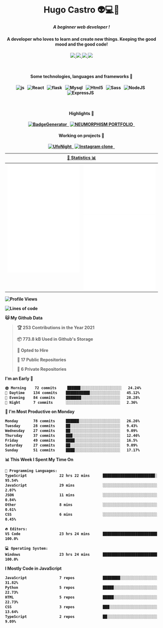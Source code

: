 <h1 align="center">Hugo Castro 👽💻🌌</h1>
<h5 align="center">A beginner web developer !</h5>
<h4 align="center">A developer who loves to learn and create new things. Keeping the good mood and the good code!<h4/>
<p align="center">
		<a href="https://stackoverflow.com/users/11444549/hugo">
		<img src="https://img.shields.io/badge/-Stackoverflow-79db75?style=for-the-badge&logo=Stackoverflow&logoColor=white" />
	</a>
		<a href="https://api.whatsapp.com/send?phone=5532988940411text=Oii, vim pelo github!">
		<img src="https://img.shields.io/badge/WHATSAPP-79db75.svg?&style=for-the-badge&logo=whatsapp&logoColor=white" />
	</a>
		<a href="mailto:hugocastrohc@outlook.com">
		<img src="https://img.shields.io/badge/email-79db75.svg?&style=for-the-badge&logo=protonmail&logoColor=white" />
	<a href="https://open.spotify.com/user/22uat6ppbmvcvyia5me7tdmci">
		<img src="https://img.shields.io/badge/spotify-79db75.svg?&style=for-the-badge&logo=spotify&logoColor=white" />
	</a>
</p>

<br>

<h4 align="center"> Some technologies, languages and frameworks 🚀<h4/>
<p align="center">
	<img src="https://img.shields.io/badge/javascript-79db75.svg?&style=for-the-badge&logo=javascript&logoColor=white" alt="js" />&nbsp;&nbsp;
	<img src="https://img.shields.io/badge/-React-79db75?style=for-the-badge&logo=react&logoColor=white" alt="React" />&nbsp;&nbsp;
	<img src="https://img.shields.io/badge/flask-79db75.svg?&style=for-the-badge&logo=flask&logoColor=white" alt="flask" />&nbsp;&nbsp;
	<img src="https://img.shields.io/badge/mysql-79db75.svg?style=for-the-badge&logo=mysql&logoColor=white" alt="Mysql" />&nbsp;&nbsp;
	<img src="https://img.shields.io/badge/html5-79db75.svg?style=for-the-badge&logo=html5&logoColor=white" alt="Html5" />&nbsp;&nbsp;
	<img src="https://img.shields.io/badge/sass-79db75.svg?style=for-the-badge&logo=sass&logoColor=white" alt="Sass" />&nbsp;&nbsp;
	<img src="https://img.shields.io/badge/node.js-79db75.svg?style=for-the-badge&" alt="NodeJS" />&nbsp;&nbsp;
	<img src="https://img.shields.io/badge/express.js-79db75.svg?style=for-the-badge&" alt="ExpressJS" />&nbsp;&nbsp;
	

</p>

<br>
<h4 align="center"> Highlights 🔆<h4/>
<p align="center">
	  <a text-decoration="none" href="https://pypi.org/project/BadgeGenerator"><img src="https://img.shields.io/badge/BadgeGenerator-79db75.svg?style=for-the-badge&logo=pythonfor-the-badge&logo=django" alt="BadgeGenerator" />&nbsp;&nbsp;<a/>
	<a text-decoration="none" href="https://github.com/HugoCastroBR/Neumorphism_Portfolio"><img src="https://img.shields.io/badge/neumorphism_portfolio-79db75.svg?style=for-the-badge" alt="NEUMORPHISM PORTFOLIO" />&nbsp;&nbsp;<a/>
</p>
<h4 align="center"> Working on projects 🔨<h4/>
	
<p align="center">
	<a text-decoration="none" href="https://github.com/HugoCastroBR/ufonight"><img src="https://img.shields.io/badge/UfoNight-79db75.svg?style=for-the-badge" alt="UfoNight"/>&nbsp;&nbsp;<a/>
		<a text-decoration="none" href="https://github.com/HugoCastroBR/ufonight"><img src="https://img.shields.io/badge/Instagram%20Clone-79db75.svg?style=for-the-badge" alt="Instagram clone"/>&nbsp;&nbsp;<a/>
</p>

<table>
	<tr>
	    <th colspan="2" align="center">
	      <a href="" >🧩 Statistics 📊 </a>
	    </th>
	</tr>
	<tr>
	    <th valign="top" width="600"><img src="https://github.com/HugoCastroBR/HugoCastroBR/blob/master/Isometric.svg"  /></th>
	    <th width="600"><img src="https://github.com/HugoCastroBR/HugoCastroBR/blob/master/metrics.plugin.habits.svg"  />
		<img src="https://github.com/HugoCastroBR/HugoCastroBR/blob/master/metrics.plugin.activity.svg"  />
	    </th>
  	</tr>
	
<table/>

<!--START_SECTION:waka-->
![Profile Views](http://img.shields.io/badge/Profile%20Views-10-blue)

![Lines of code](https://img.shields.io/badge/From%20Hello%20World%20I%27ve%20Written-71%20lines%20of%20code-blue)

**🐱 My Github Data** 

> 🏆 253 Contributions in the Year 2021
 > 
> 📦 773.8 kB Used in Github's Storage 
 > 
> 💼 Opted to Hire
 > 
> 📜 17 Public Repositories 
 > 
> 🔑 6 Private Repositories  
 > 
**I'm an Early 🐤** 

```text
🌞 Morning    72 commits     ██████░░░░░░░░░░░░░░░░░░░   24.24% 
🌆 Daytime    134 commits    ███████████░░░░░░░░░░░░░░   45.12% 
🌃 Evening    84 commits     ███████░░░░░░░░░░░░░░░░░░   28.28% 
🌙 Night      7 commits      ░░░░░░░░░░░░░░░░░░░░░░░░░   2.36%

```
📅 **I'm Most Productive on Monday** 

```text
Monday       78 commits     ██████░░░░░░░░░░░░░░░░░░░   26.26% 
Tuesday      28 commits     ██░░░░░░░░░░░░░░░░░░░░░░░   9.43% 
Wednesday    27 commits     ██░░░░░░░░░░░░░░░░░░░░░░░   9.09% 
Thursday     37 commits     ███░░░░░░░░░░░░░░░░░░░░░░   12.46% 
Friday       49 commits     ████░░░░░░░░░░░░░░░░░░░░░   16.5% 
Saturday     27 commits     ██░░░░░░░░░░░░░░░░░░░░░░░   9.09% 
Sunday       51 commits     ████░░░░░░░░░░░░░░░░░░░░░   17.17%

```


📊 **This Week I Spent My Time On** 

```text
💬 Programming Languages: 
TypeScript               22 hrs 22 mins      ████████████████████████░   95.54% 
JavaScript               29 mins             ░░░░░░░░░░░░░░░░░░░░░░░░░   2.07% 
JSON                     11 mins             ░░░░░░░░░░░░░░░░░░░░░░░░░   0.84% 
Other                    8 mins              ░░░░░░░░░░░░░░░░░░░░░░░░░   0.61% 
CSS                      6 mins              ░░░░░░░░░░░░░░░░░░░░░░░░░   0.45%

🔥 Editors: 
VS Code                  23 hrs 24 mins      █████████████████████████   100.0%

💻 Operating System: 
Windows                  23 hrs 24 mins      █████████████████████████   100.0%

```

**I Mostly Code in JavaScript** 

```text
JavaScript               7 repos             ████████░░░░░░░░░░░░░░░░░   31.82% 
Python                   5 repos             █████░░░░░░░░░░░░░░░░░░░░   22.73% 
HTML                     5 repos             █████░░░░░░░░░░░░░░░░░░░░   22.73% 
CSS                      3 repos             ███░░░░░░░░░░░░░░░░░░░░░░   13.64% 
TypeScript               2 repos             ██░░░░░░░░░░░░░░░░░░░░░░░   9.09%

```



<!--END_SECTION:waka-->


